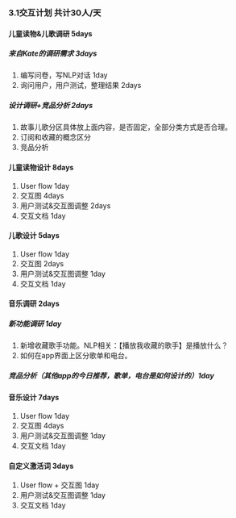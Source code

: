 ### 3.1交互计划 共计30人/天

#### 儿童读物&儿歌调研 5days

##### 来自Kate的调研需求 3days

1. 编写问卷，写NLP对话 1day
2. 询问用户，用户测试，整理结果 2days

##### 设计调研+竞品分析 2days

1. 故事儿歌分区具体放上面内容，是否固定，全部分类方式是否合理。
2. 订阅和收藏的概念区分
3. 竞品分析 

#### 儿童读物设计 8days
1. User flow 1day
2. 交互图 4days
3. 用户测试&交互图调整 2days
4. 交互文档 1day

#### 儿歌设计 5days
1. User flow 1day
2. 交互图 2days
3. 用户测试&交互图调整 1day
4. 交互文档 1day


#### 音乐调研 2days
##### 新功能调研 1day
1. 新增收藏歌手功能。NLP相关：【播放我收藏的歌手】是播放什么？
2. 如何在app界面上区分歌单和电台。

##### 竞品分析（其他app的今日推荐，歌单，电台是如何设计的）1day

#### 音乐设计 7days
1. User flow 1day
2. 交互图 4days
3. 用户测试&交互图调整 1day
4. 交互文档 1day

#### 自定义激活词 3days
1. User flow + 交互图 1day
2. 用户测试&交互图调整 1day
3. 交互文档 1day 





